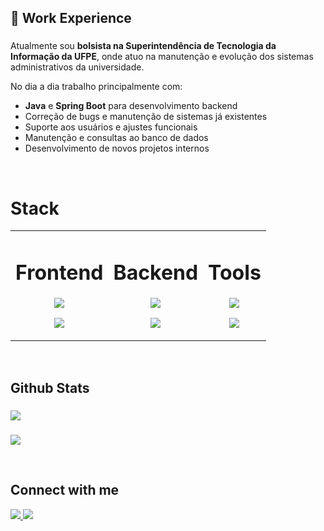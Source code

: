 ## 💼 Work Experience
###
Atualmente sou **bolsista na Superintendência de Tecnologia da Informação da UFPE**, onde atuo na manutenção e evolução dos sistemas administrativos da universidade.  

No dia a dia trabalho principalmente com:
- **Java** e **Spring Boot** para desenvolvimento backend
- Correção de bugs e manutenção de sistemas já existentes
- Suporte aos usuários e ajustes funcionais
- Manutenção e consultas ao banco de dados
- Desenvolvimento de novos projetos internos

<br/>

# Stack
<table><tr><td valign="top">



<div align="center">
  <h1>Frontend</h1>
  <p align="center">
    <a href="https://skillicons.dev">
      <img src="https://skillicons.dev/icons?i=typescript,react" />
    </a>
  </p>
  <p align="center">
    <a href="https://skillicons.dev">
      <img src="https://skillicons.dev/icons?i=next,tailwind" />
    </a>
  </p>
</div>

</td><td valign="top">

<div align="center">
  <h1>Backend</h1>
  <p align="center">
    <a href="https://skillicons.dev">
      <img src="https://skillicons.dev/icons?i=typescript,nodejs,java" />
    </a>
  </p>
  <p align="center">
    <a href="https://skillicons.dev">
      <img src="https://skillicons.dev/icons?i=express,postgres,prisma,spring" />
    </a>
  </p>
</div>

</td><td valign="top">

<div align="center">  
  <h1>Tools</h1>
  <p align="center">
    <a href="https://skillicons.dev">
      <img src="https://skillicons.dev/icons?i=git,docker" />
    </a>
  </p>
  <p align="center">
    <a href="https://skillicons.dev">
      <img src="https://skillicons.dev/icons?i=jest,figma,wordpress" />
    </a>
  </p>
</div>

</td></tr></table>  

<br/>  


## Github Stats
###
<a><img src="https://github-readme-stats-s0la1r3.vercel.app/api?username=guilhermevnbraga&show_icons=true&bg_color=121218&title_color=0CA&text_color=0B9"/></a>
###
<a><img src="https://readme-stats-cwvn.vercel.app/api/top-langs/?username=guilhermevnbraga&layout=compact&langs_count=10&hide=jupyter%20notebook&exclude_repo=FTP-Client-Server,Linked-Attributes-Implementation,DirectLinks-Update-Dirs&count-private=true&theme=gotham&border_color=47f0d7"></a>
  

<br/>


## Connect with me  
<a href="https://linkedin.com/in/guilhermevnbraga" target="_blank">
      <img src="https://skillicons.dev/icons?i=linkedin" />
</a>
<a href="mailto:guilhermeviniciuspj@gmail.com">
      <img src="https://skillicons.dev/icons?i=gmail" />
</a>
